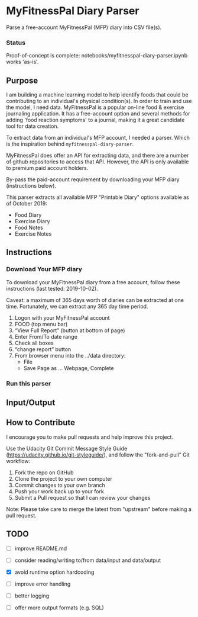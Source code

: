 # MyFitnessPal Diary Parser

Parse a free-account MyFitnessPal (MFP) diary into CSV file(s).

### Status 
Proof-of-concept is complete: notebooks/myfitnesspal-diary-parser.ipynb works 'as-is'. 

## Purpose

I am building a machine learning model to help identify foods that could be contributing to an individual's physical condition(s). In order to train and use the model, I need data. MyFitnessPal is a popular on-line food & exercise journaling application. It has a free-account option and several methods for adding 'food reaction symptoms' to a journal, making it a great candidate tool for data creation. 

To extract data from an individual's MFP account, I needed a parser. Which is the inspiration behind `myfitnesspal-diary-parser`.

MyFitnessPal does offer an API for extracting data, and there are a number of github repositories to access that API. However, the API is only available to premium paid account holders. 

By-pass the paid-account requirement by downloading your MFP diary (instructions below).

This parser extracts all available MFP "Printable Diary" options available as of October 2019:
* Food Diary
* Exercise Diary
* Food Notes
* Exercise Notes

## Instructions

### Download Your MFP diary
To download your MyFitnessPal diary from a free account, follow these instructions (last tested: 2019-10-02).

Caveat: a maximum of 365 days worth of diaries can be extracted at one time. Fortunately, we can extract any 365 day time period.

1. Logon with your MyFitnessPal account
1. FOOD (top menu bar)
2. “View Full Report” (button at bottom of page) 
3. Enter From/To date range
4. Check all boxes
5. “change report” button
6. From browser menu into the ../data directory:
   - File
   - Save Page as ... Webpage, Complete 


### Run this parser

## Input/Output

## How to Contribute

I encourage you to make pull requests and help improve this project.

Use the Udacity Git Commit Message Style Guide (https://udacity.github.io/git-styleguide/), and follow the "fork-and-pull" Git workflow:

1. Fork the repo on GitHub
1. Clone the project to your own computer
1. Commit changes to your own branch
1. Push your work back up to your fork
1. Submit a Pull request so that I can review your changes

Note: Please take care to merge the latest from "upstream" before making a pull request.


## TODO
- [ ] improve README.md
- [ ] consider reading/writing to/from data/input and data/output
- [x] avoid runtime option hardcoding
- [ ] improve error handling
- [ ] better logging
- [ ] offer more output formats (e.g. SQL)

